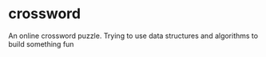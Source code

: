 # crossword
An online crossword puzzle. Trying to use data structures and algorithms to build something fun
